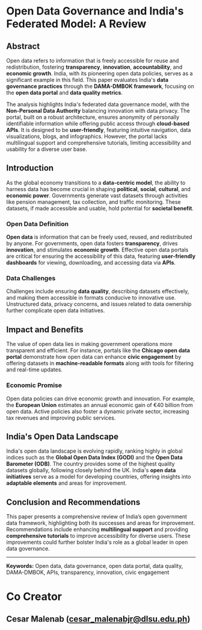 # Open Data Governance and India's Federated Model: A Review

## Abstract
Open data refers to information that is freely accessible for reuse and redistribution, fostering **transparency**, **innovation**, **accountability**, and **economic growth**. India, with its pioneering open data policies, serves as a significant example in this field. This paper evaluates India's **data governance practices** through the **DAMA-DMBOK framework**, focusing on the **open data portal** and **data quality metrics**.

The analysis highlights India's federated data governance model, with the **Non-Personal Data Authority** balancing innovation with data privacy. The portal, built on a robust architecture, ensures anonymity of personally identifiable information while offering public access through **cloud-based APIs**. It is designed to be **user-friendly**, featuring intuitive navigation, data visualizations, blogs, and infographics. However, the portal lacks multilingual support and comprehensive tutorials, limiting accessibility and usability for a diverse user base.

## Introduction
As the global economy transitions to a **data-centric model**, the ability to harness data has become crucial in shaping **political**, **social**, **cultural**, and **economic power**. Governments generate vast datasets through activities like pension management, tax collection, and traffic monitoring. These datasets, if made accessible and usable, hold potential for **societal benefit**.

### Open Data Definition
**Open data** is information that can be freely used, reused, and redistributed by anyone. For governments, open data fosters **transparency**, drives **innovation**, and stimulates **economic growth**. Effective open data portals are critical for ensuring the accessibility of this data, featuring **user-friendly dashboards** for viewing, downloading, and accessing data via **APIs**. 

### Data Challenges
Challenges include ensuring **data quality**, describing datasets effectively, and making them accessible in formats conducive to innovative use. Unstructured data, privacy concerns, and issues related to data ownership further complicate open data initiatives.

## Impact and Benefits
The value of open data lies in making government operations more transparent and efficient. For instance, portals like the **Chicago open data portal** demonstrate how open data can enhance **civic engagement** by offering datasets in **machine-readable formats** along with tools for filtering and real-time updates.

### Economic Promise
Open data policies can drive economic growth and innovation. For example, the **European Union** estimates an annual economic gain of €40 billion from open data. Active policies also foster a dynamic private sector, increasing tax revenues and improving public services.

## India's Open Data Landscape
India's open data landscape is evolving rapidly, ranking highly in global indices such as the **Global Open Data Index (GODI)** and the **Open Data Barometer (ODB)**. The country provides some of the highest quality datasets globally, following closely behind the UK. India's **open data initiatives** serve as a model for developing countries, offering insights into **adaptable elements** and areas for improvement.

## Conclusion and Recommendations
This paper presents a comprehensive review of India’s open government data framework, highlighting both its successes and areas for improvement. Recommendations include enhancing **multilingual support** and providing **comprehensive tutorials** to improve accessibility for diverse users. These improvements could further bolster India's role as a global leader in open data governance.

---

**Keywords:** Open data, data governance, open data portal, data quality, DAMA-DMBOK, APIs, transparency, innovation, civic engagement


# Co Creator

## Cesar Malenab (cesar_malenabjr@dlsu.edu.ph)
